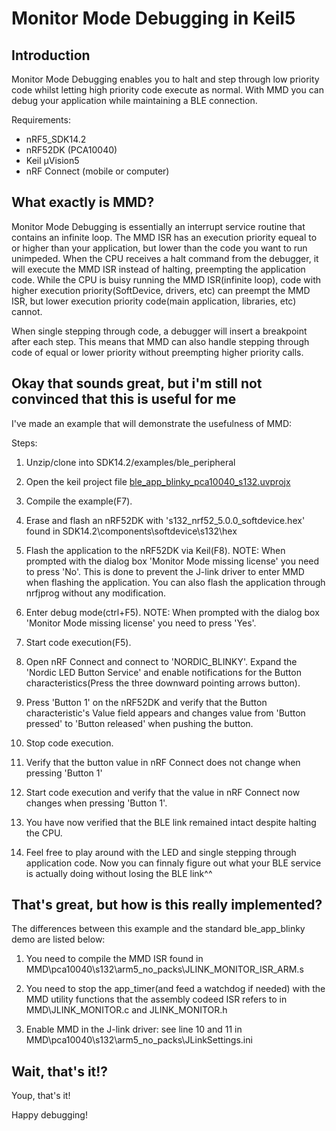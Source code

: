 # Monitor Mode Debugging in Keil5

## Introduction
Monitor Mode Debugging enables you to halt and step through low priority code whilst letting high priority code execute as normal. With MMD you can debug your application while maintaining a BLE connection. 

Requirements:
* nRF5_SDK14.2
* nRF52DK (PCA10040)
* Keil µVision5
* nRF Connect (mobile or computer)


## What exactly is MMD?
Monitor Mode Debugging is essentially an interrupt service routine that contains an infinite loop. The MMD ISR has an execution priority equeal to or higher than your application, but lower than the code you want to run unimpeded. When the CPU receives a halt command from the debugger, it will execute the MMD ISR instead of halting, preempting the application code. While the CPU is buisy running the MMD ISR(infinite loop), code with higher execution priority(SoftDevice, drivers, etc) can preempt the MMD ISR, but lower execution priority code(main application, libraries, etc) cannot.

When single stepping through code, a debugger will insert a breakpoint after each step. This means that MMD can also handle stepping through code of equal or lower priority without preempting higher priority calls. 


## Okay that sounds great, but i'm still not convinced that this is useful for me
I've made an example that will demonstrate the usefulness of MMD:

Steps:
1. Unzip/clone into SDK14.2/examples/ble_peripheral

2. Open the keil project file [ble_app_blinky_pca10040_s132.uvprojx](pca10040/s132/arm5_no_packs/ble_app_blinky_pca10040_s132.uvprojx)

3. Compile the example(F7).

4. Erase and flash an nRF52DK with 's132_nrf52_5.0.0_softdevice.hex' found in SDK14.2\components\softdevice\s132\hex

5. Flash the application to the nRF52DK via Keil(F8). 
NOTE: When prompted with the dialog box 'Monitor Mode missing license' you need to press 'No'. This is done to prevent the J-link driver to enter MMD when flashing the application. You can also flash the application through nrfjprog without any modification. 

6. Enter debug mode(ctrl+F5).
NOTE: When prompted with the dialog box 'Monitor Mode missing license' you need to press 'Yes'.

7. Start code execution(F5).

8. Open nRF Connect and connect to 'NORDIC_BLINKY'. Expand the 'Nordic LED Button Service' and enable notifications for the Button characteristics(Press the three downward pointing arrows button).

9. Press 'Button 1' on the nRF52DK and verify that the Button characteristic's Value field appears and changes value from 'Button pressed' to 'Button released' when pushing the button.

10. Stop code execution.

11. Verify that the button value in nRF Connect does not change when pressing 'Button 1'

12. Start code execution and verify that the value in nRF Connect now changes when pressing 'Button 1'. 

13. You have now verified that the BLE link remained intact despite halting the CPU. 

14. Feel free to play around with the LED and single stepping through application code. Now you can finnaly figure out what your BLE service is actually doing without losing the BLE link^^


## That's great, but how is this really implemented?
The differences between this example and the standard ble_app_blinky demo are listed below:

1. You need to compile the MMD ISR found in MMD\pca10040\s132\arm5_no_packs\JLINK_MONITOR_ISR_ARM.s

2. You need to stop the app_timer(and feed a watchdog if needed) with the MMD utility functions that the assembly codeed ISR refers to in MMD\JLINK_MONITOR.c and JLINK_MONITOR.h

3. Enable MMD in the J-link driver: see line 10 and 11 in MMD\pca10040\s132\arm5_no_packs\JLinkSettings.ini

## Wait, that's it!?
Youp, that's it!

Happy debugging!

